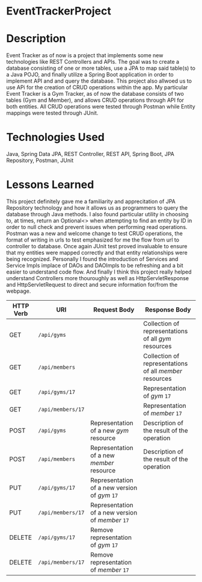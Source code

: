 # EventTrackerProject

# Description
Event Tracker as of now is a project that implements some new technologies like REST Controllers and APIs. The goal was to create a database consisting of one or more tables, use a JPA to map said 
table(s) to a Java POJO, and finally utilize a Spring Boot application in order to implement API and and query the database. This project also allwoed us to use APi for the creation of CRUD operations within the app. My particular Event Tracker is a Gym Tracker, as of now the database consists of two tables (Gym and Member), and allows CRUD operations through API for both entities. All CRUD operations were tested through Postman while Entity mappings were tested through JUnit.

# Technologies Used
Java, Spring Data JPA, REST Controller, REST API, Spring Boot, JPA Repository, Postman, JUnit

# Lessons Learned
This project definitely gave me a familiarity and apprecitation of JPA Repository technology and how it allows us as programmers to query the database through Java methods. I also found particular utility in choosing to, at times, return an Optional<> when attempting to find an entity by ID in order to null check and prevent issues when performing read operations. Postman was a new and welcome change to test CRUD operations, the format of writing in urls to test emphasized for me the flow from url to controller to database. Once again JUnit test proved invaluable to ensure that my entities were mapped correctly and that entity relationships were being recognized. Personally I found the introduction of Services and Service Impls implace of DAOs and DAOImpls to be refreshing and a bit easier to understand code flow. And finally I think this project really helped understand Controllers more thouroughly as well as HttpServletResponse and HttpServletRequest to direct and secure information for/from the webpage.

| HTTP Verb | URI                  | Request Body | Response Body |
|-----------|----------------------|--------------|---------------|
| GET       | `/api/gyms`      	   |   			  | Collection of representations of all _gym_ resources    |collection** endpoint |
| GET		| `/api/members`	   |			  | Collection of representations of all _member_ resources |collection** endpoint |
| GET       | `/api/gyms/17`   	   |              | Representation of _gym_ `17` 							|
| GET       | `/api/members/17`    |              | Representation of _member_ `17` 						|
| POST      | `/api/gyms`      	   | Representation of a new _gym_ resource 		   | Description of the result of the operation | **
| POST      | `/api/members`       | Representation of a new _member_ resource 		   | Description of the result of the operation | **
| PUT       | `/api/gyms/17`   	   | Representation of a new version of _gym_ `17` 	   |
| PUT       | `/api/members/17`    | Representation of a new version of _member_ `17`  |
| DELETE    | `/api/gyms/17`   	   | Remove representation of _gym_ `17`               | |
| DELETE    | `/api/members/17`    | Remove representation of _member_ `17`            | |
